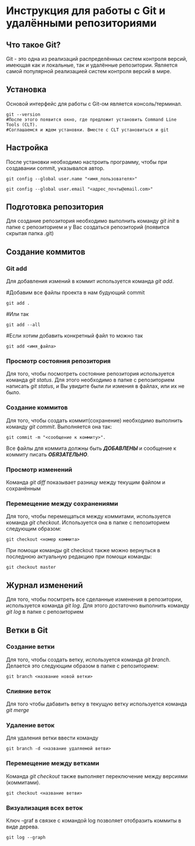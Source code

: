 # Инструкция для работы с Git и удалёнными репозиториями #
 
## Что такое Git?
Git - это одна из реализаций распределённых систем контроля версий, имеющая как и локальные, так и удалённые репозитории. Является самой популярной реализацией систем контроля версий в мире.
 
## Установка
Основой интерфейс для работы с Git-ом является консоль/терминал.
```
git --version
#После этого появится окно, где предложит установить Command Line Tools (CLT).
#Соглашаемся и ждем установки. Вместе с CLT установиться и git
```
## Настройка
После установки необходимо настроить программу, чтобы при создавании commit, указывался автор.
```
git config --global user.name "<имя_пользователя>"
 
git config --global user.email "<адрес_почты@email.com>"
```
 
## Подготовка репозитория
Для создание репозитория необходимо выполнить команду *git init* в папке с репозиторием и у Вас создаться репозиторий (появится скрытая папка .git)
 
## Создание коммитов
### Git add
 
Для добавления измений в коммит используется команда *git add*.
 
#Добавим все файлы проекта в нам будующий commit
```
git add .
```
#Или так
```
git add --all
```
#Если хотим добавить конкретный файл то можно так
```
git add <имя_файла>
```
 
### Просмотр состояния репозитория
Для того, чтобы посмотреть состояние репозитория используется команда *git status*. Для этого необходимо в папке с репозиторием написать *git status*, и Вы увидите были ли измения в файлах, или их не было.
 
### Создание коммитов
Для того, чтобы создать коммит(сохранение) необходимо выполнить команду *git commit*. Выполняется она так:
```
git commit -m "<сообщение к коммиту>".
```
Все файлы для коммита должны быть ***ДОБАВЛЕНЫ*** и сообщение к коммиту писать ***ОБЯЗАТЕЛЬНО***.
 
### Просмотр изменений
Команда *git diff* показывает разницу между текущим файлом и сохранённым
 
### Перемещение между сохранениями
Для того, чтобы перемещаться между коммитами, используется команда *git checkout*. Используется она в папке с пепозиторием следующим образом:
```
git checkout <номер коммита>
```
При помощи команды git checkout также можно вернуться в последнюю актуальную редакцию при помощи команды:
```
git checkout master
```
 
## Журнал изменений
Для того, чтобы посмтреть все сделанные изменения в репозитории, используется команда *git log*. Для этого достаточно   выполнить  команду *git log* в папке с репозиторием
 
## Ветки в Git
### Создание ветки
Для того, чтобы создать ветку, используется команда *git branch*. Делается это следующим образом в папке с репозиторием:
```
git branch <название новой ветки>
```
### Слияние веток
Для того чтобы дабавить ветку в текущую ветку используется команда *git merge*
 
### Удаление веток
Для удаления ветки ввести команду
```
git branch -d <название удаляемой ветви>
```
### Перемещение между ветками
Команда *git checkout* также выполняет переключение между версиями (коммитами).
```
git checkout <название ветви>
```
 
### Визуализация всех веток
Ключ -graf в связке с командой log позволяет отобразить коммиты в виде дерева.
```
git log --graph
```